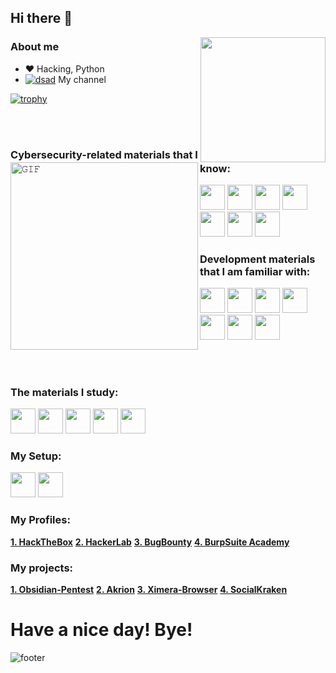 ## Hi there 👋

<img align='right' src='https://user-images.githubusercontent.com/5713670/87202985-820dcb80-c2b6-11ea-9f56-7ec461c497c3.gif' width='200"'>

### About me
- :heart: Hacking, Python
- [![dsad](https://cdn-icons-png.flaticon.com/16/1384/1384060.png)]() My channel

[![trophy](https://github-profile-trophy.vercel.app/?username=0xHaskar&theme=dracula)](https://github.com/0xHaskar/)



<img align="left" height="300px" width="300px" alt="𝙶𝙸𝙵" src="https://www.kali.org/images/kali-dragon-icon.svg"/>
<br/>
<br/>

### Cybersecurity-related materials that I know:
<code><img height="40" width="40" src="https://www.kali.org/tools/burpsuite/images/burpsuite-logo.svg"/></code>
<code><img height="40" width="40" src="https://www.kali.org/tools/nmap/images/nmap-logo.svg"/></code>
<code><img height="40" width="40" src="https://i.ibb.co/NTn8KyW/image.png"/></code>
<code><img height="40" width="40" src="https://www.kali.org/tools/ghidra/images/ghidra-logo.svg"/></code>
<code><img height="40" width="40" src="https://www.kali.org/tools/exploitdb/images/exploitdb-logo.svg"/></code>
<code><img height="40" width="40" src="https://www.kali.org/tools/metasploit-framework/images/metasploit-framework-logo.svg"/></code>
<code><img height="40" width="40" src="https://www.kali.org/tools/python-faraday/images/python-faraday-logo.svg"/></code>

### Development materials that I am familiar with:
<code><img height="40" width="40" src="https://upload.wikimedia.org/wikipedia/commons/thumb/3/3f/Git_icon.svg/1024px-Git_icon.svg.png"/></code>
<code><img height="40" width="40" src="https://www.svgrepo.com/show/475654/github-color.svg"/></code>
<code><img height="40" width="40" src="https://www.svgrepo.com/show/452091/python.svg"/></code>
<code><img height="40" width="40" src="https://www.svgrepo.com/show/354200/postgresql.svg"/></code>
<code><img height="40" width="40" src="https://www.svgrepo.com/show/452202/figma.svg"/></code>
<code><img height="40" width="40" src="https://www.svgrepo.com/show/353659/docker-icon.svg"/></code>
<code><img height="40" width="40" src="https://www.svgrepo.com/show/353478/bash-icon.svg"/></code>

<br/>

# 

### The materials I study:
<code><img height="40" width="40" src="https://www.offsec.com/_astro/KLCP.Cj-pLE6a.svg"/></code>
<code><img height="40" width="40" src="https://www.offsec.com/_astro/OSCP.D0Wrgjqy_Ztlntl.svg"/></code>
<code><img height="40" width="40" src="https://www.offsec.com/_astro/OSWE.DI54Eyvq_Ztlntl.svg"/></code>
<code><img height="40" width="40" src="https://www.offsec.com/_astro/OSEP.D_R8bS1A_Ztlntl.svg"/></code>
<code><img height="40" width="40" src="https://www.offsec.com/_astro/OSED.XKmYW6Ds_Ztlntl.svg"/></code>

### My Setup:
<code><img height="40" width="40" src="https://web.archive.org/web/20210401163106im_/https://kids.kali.org/img/k4k.png"/></code>
<code><img height="40" width="40" src="https://www.svgrepo.com/show/452062/microsoft.svg"/></code>

 
 ### My Profiles:
  [**1. HackTheBox**](https://app.hackthebox.com/profile/277975)
  [**2. HackerLab**](https://hackerlab.pro/users/0xHaskar)
  [**3. BugBounty**](https://standoff365.com/profile/0xHaskar/)
  [**4. BurpSuite Academy**](https://dino-chrome.com/)
 
 ### My projects:
  [**1. Obsidian-Pentest**](https://github.com/0xHaskar/Obsidian-Pentest)
  [**2. Akrion**](https://github.com/Fsecurity-HH/Akrion)
  [**3. Ximera-Browser**](https://github.com/0xHaskar/Ximera-Browser)
  [**4. SocialKraken**](https://github.com/0xHaskar/SocialKraken)

# Have a nice day! Bye!
![footer](https://www.kali.org/images/tools-banner.jpg)

